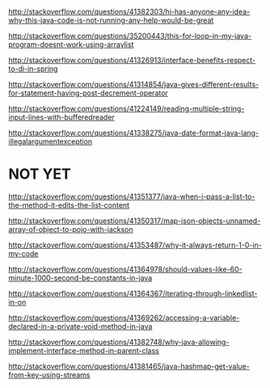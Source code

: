 http://stackoverflow.com/questions/41382303/hi-has-anyone-any-idea-why-this-java-code-is-not-running-any-help-would-be-great

http://stackoverflow.com/questions/35200443/this-for-loop-in-my-java-program-doesnt-work-using-arraylist

http://stackoverflow.com/questions/41326913/interface-benefits-respect-to-di-in-spring

http://stackoverflow.com/questions/41314854/java-gives-different-results-for-statement-having-post-decrement-operator

http://stackoverflow.com/questions/41224149/reading-multiple-string-input-lines-with-bufferedreader

http://stackoverflow.com/questions/41338275/java-date-format-java-lang-illegalargumentexception

NOT YET
=====

http://stackoverflow.com/questions/41351377/java-when-i-pass-a-list-to-the-method-it-edits-the-list-content

http://stackoverflow.com/questions/41350317/map-json-objects-unnamed-array-of-object-to-pojo-with-jackson

http://stackoverflow.com/questions/41353487/why-it-always-return-1-0-in-my-code

http://stackoverflow.com/questions/41364978/should-values-like-60-minute-1000-second-be-constants-in-java

http://stackoverflow.com/questions/41364367/iterating-through-linkedlist-in-on

http://stackoverflow.com/questions/41369262/accessing-a-variable-declared-in-a-private-void-method-in-java

http://stackoverflow.com/questions/41382748/why-java-allowing-implement-interface-method-in-parent-class

http://stackoverflow.com/questions/41381465/java-hashmap-get-value-from-key-using-streams